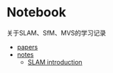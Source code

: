 # Notebook

关于SLAM、SfM、MVS的学习记录

- [papers](./papers)
- [notes](./notes)
  - [SLAM introduction](./notes/SLAM_introduction.md)
